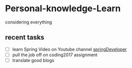 # Personal-knowledge-Learn
considering everything

## recent tasks

- [ ] learn Spring Video on Youtube channel  [springDeveloper](https://www.youtube.com/channel/UC7yfnfvEUlXUIfm8rGLwZdA)
- [ ] pull the job off on coding2017 assignment
- [ ] translate good blogs 
